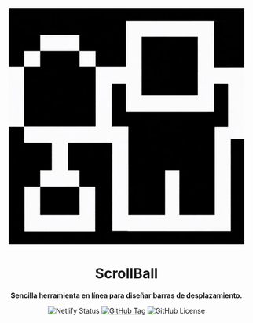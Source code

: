<div align="center">

  <img src="./assets/logo.gif">
  
</div>

<h1 align="center"><b>ScrollBall</b></h1>

<p align="center"><b>Sencilla herramienta en línea para diseñar barras de desplazamiento.</b></p>

<div align="center">

  ![Netlify Status](https://api.netlify.com/api/v1/badges/352a8473-2da3-4dab-a65f-d7d97e320e05/deploy-status)
  [![GitHub Tag](https://img.shields.io/github/v/tag/Ballwictb/scrollball)](https://github.com/Ballwictb/scrollball/releases/tag/v1.0.0)
  ![GitHub License](https://img.shields.io/github/license/Ballwictb/scrollball)

</div>

